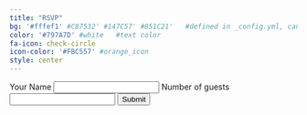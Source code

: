 ```yaml
---
title: "RSVP"
bg: '#fffef1' #C87532' #147C57' #851C21'   #defined in _config.yml, can use html color like '#0fbfcf'
color: '#797A7D' #white   #text color
fa-icon: check-circle
icon-color: '#FBC557' #orange_icon
style: center
---
```


<div class="row">
<form action="https://docs.google.com/forms/d/1piEPo3uq2G8aL9-6gGUNGX2lgBViouP-4aui9UkIJ88/formResponse" target="_blank">
    <label for="entry.1453544561">Your Name</label>
    <input type="text" name="entry.1453544561" id="entry_1453544561" class="rsvp_input">
    <label for="entry.141093176">Number of guests</label>
    <input type="text" name="entry.141093176" id="entry_141093176" class="rsvp_input">
    <input type="submit" name="submit" value="Submit" id="ss-submit">
</form>
</div>